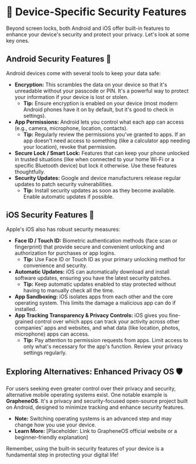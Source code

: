 # 📱 Device-Specific Security Features

Beyond screen locks, both Android and iOS offer built-in features to enhance your device's security and protect your privacy. Let's look at some key ones.

## Android Security Features 🤖

Android devices come with several tools to keep your data safe:

*   **Encryption:** This scrambles the data on your device so that it's unreadable without your passcode or PIN. It's a powerful way to protect your information if your device is lost or stolen.
    *   **Tip:** Ensure encryption is enabled on your device (most modern Android phones have it on by default, but it's good to check in settings).
*   **App Permissions:** Android lets you control what each app can access (e.g., camera, microphone, location, contacts).
    *   **Tip:** Regularly review the permissions you've granted to apps. If an app doesn't need access to something (like a calculator app needing your location), revoke that permission.
*   **Secure Lock / Smart Lock:** Features that can keep your phone unlocked in trusted situations (like when connected to your home Wi-Fi or a specific Bluetooth device) but lock it otherwise. Use these features thoughtfully.
*   **Security Updates:** Google and device manufacturers release regular updates to patch security vulnerabilities.
    *   **Tip:** Install security updates as soon as they become available. Enable automatic updates if possible.

## iOS Security Features 🍎

Apple's iOS also has robust security measures:

*   **Face ID / Touch ID:** Biometric authentication methods (face scan or fingerprint) that provide secure and convenient unlocking and authorization for purchases or app logins.
    *   **Tip:** Use Face ID or Touch ID as your primary unlocking method for convenience and security.
*   **Automatic Updates:** iOS can automatically download and install software updates, ensuring you have the latest security patches.
    *   **Tip:** Keep automatic updates enabled to stay protected without having to manually check all the time.
*   **App Sandboxing:** iOS isolates apps from each other and the core operating system. This limits the damage a malicious app can do if installed.
*   **App Tracking Transparency & Privacy Controls:** iOS gives you fine-grained control over which apps can track your activity across other companies' apps and websites, and what data (like location, photos, microphone) apps can access.
    *   **Tip:** Pay attention to permission requests from apps. Limit access to only what's necessary for the app's function. Review your privacy settings regularly.

## Exploring Alternatives: Enhanced Privacy OS 🛡️

For users seeking even greater control over their privacy and security, alternative mobile operating systems exist. One notable example is **GrapheneOS**. It's a privacy and security-focused open-source project built on Android, designed to minimize tracking and enhance security features.

*   **Note:** Switching operating systems is an advanced step and may change how you use your device.
*   **Learn More:** [Placeholder: Link to GrapheneOS official website or a beginner-friendly explanation]

Remember, using the built-in security features of your device is a fundamental step in protecting your digital life!